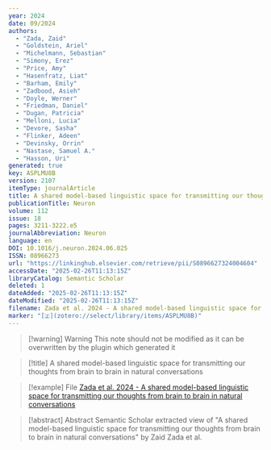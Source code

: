 ```yaml
---
year: 2024
date: 09/2024
authors:
  - "Zada, Zaid"
  - "Goldstein, Ariel"
  - "Michelmann, Sebastian"
  - "Simony, Erez"
  - "Price, Amy"
  - "Hasenfratz, Liat"
  - "Barham, Emily"
  - "Zadbood, Asieh"
  - "Doyle, Werner"
  - "Friedman, Daniel"
  - "Dugan, Patricia"
  - "Melloni, Lucia"
  - "Devore, Sasha"
  - "Flinker, Adeen"
  - "Devinsky, Orrin"
  - "Nastase, Samuel A."
  - "Hasson, Uri"
generated: true
key: ASPLMU8B
version: 2107
itemType: journalArticle
title: A shared model-based linguistic space for transmitting our thoughts from brain to brain in natural conversations
publicationTitle: Neuron
volume: 112
issue: 18
pages: 3211-3222.e5
journalAbbreviation: Neuron
language: en
DOI: 10.1016/j.neuron.2024.06.025
ISSN: 08966273
url: "https://linkinghub.elsevier.com/retrieve/pii/S0896627324004604"
accessDate: "2025-02-26T11:13:15Z"
libraryCatalog: Semantic Scholar
deleted: 1
dateAdded: "2025-02-26T11:13:15Z"
dateModified: "2025-02-26T11:13:15Z"
filename: Zada et al. 2024 - A shared model-based linguistic space for transmitting our thoughts from brain to brain in natural conversations
marker: "[🇿](zotero://select/library/items/ASPLMU8B)"
---
```


>[!warning] Warning
> This note should not be modified as it can be overwritten by the plugin which generated it

> [!title] A shared model-based linguistic space for transmitting our thoughts from brain to brain in natural conversations

> [!example] File
> [Zada et al. 2024 - A shared model-based linguistic space for transmitting our thoughts from brain to brain in natural conversations](Zada%20et%20al.%202024%20-%20A%20shared%20model-based%20linguistic%20space%20for%20transmitting%20our%20thoughts%20from%20brain%20to%20brain%20in%20natural%20conversations.pdf)

> [!abstract] Abstract
> Semantic Scholar extracted view of "A shared model-based linguistic space for transmitting our thoughts from brain to brain in natural conversations" by Zaid Zada et al.

